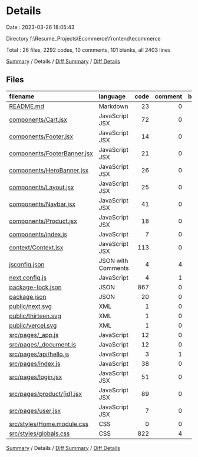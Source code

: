 # Details

Date : 2023-03-26 18:05:43

Directory f:\\Resume_Projects\\Ecommerce\\frontend\\ecommerce

Total : 26 files,  2292 codes, 10 comments, 101 blanks, all 2403 lines

[Summary](results.md) / Details / [Diff Summary](diff.md) / [Diff Details](diff-details.md)

## Files
| filename | language | code | comment | blank | total |
| :--- | :--- | ---: | ---: | ---: | ---: |
| [README.md](/README.md) | Markdown | 23 | 0 | 16 | 39 |
| [components/Cart.jsx](/components/Cart.jsx) | JavaScript JSX | 72 | 0 | 3 | 75 |
| [components/Footer.jsx](/components/Footer.jsx) | JavaScript JSX | 14 | 0 | 1 | 15 |
| [components/FooterBanner.jsx](/components/FooterBanner.jsx) | JavaScript JSX | 21 | 0 | 3 | 24 |
| [components/HeroBanner.jsx](/components/HeroBanner.jsx) | JavaScript JSX | 26 | 0 | 2 | 28 |
| [components/Layout.jsx](/components/Layout.jsx) | JavaScript JSX | 25 | 0 | 1 | 26 |
| [components/Navbar.jsx](/components/Navbar.jsx) | JavaScript JSX | 41 | 0 | 1 | 42 |
| [components/Product.jsx](/components/Product.jsx) | JavaScript JSX | 18 | 0 | 1 | 19 |
| [components/index.js](/components/index.js) | JavaScript | 7 | 0 | 1 | 8 |
| [context/Context.jsx](/context/Context.jsx) | JavaScript JSX | 113 | 0 | 3 | 116 |
| [jsconfig.json](/jsconfig.json) | JSON with Comments | 4 | 4 | 0 | 8 |
| [next.config.js](/next.config.js) | JavaScript | 4 | 1 | 2 | 7 |
| [package-lock.json](/package-lock.json) | JSON | 867 | 0 | 1 | 868 |
| [package.json](/package.json) | JSON | 20 | 0 | 1 | 21 |
| [public/next.svg](/public/next.svg) | XML | 1 | 0 | 0 | 1 |
| [public/thirteen.svg](/public/thirteen.svg) | XML | 1 | 0 | 0 | 1 |
| [public/vercel.svg](/public/vercel.svg) | XML | 1 | 0 | 0 | 1 |
| [src/pages/_app.js](/src/pages/_app.js) | JavaScript | 12 | 0 | 1 | 13 |
| [src/pages/_document.js](/src/pages/_document.js) | JavaScript | 12 | 0 | 2 | 14 |
| [src/pages/api/hello.js](/src/pages/api/hello.js) | JavaScript | 3 | 1 | 2 | 6 |
| [src/pages/index.js](/src/pages/index.js) | JavaScript | 38 | 0 | 5 | 43 |
| [src/pages/login.jsx](/src/pages/login.jsx) | JavaScript JSX | 51 | 0 | 2 | 53 |
| [src/pages/product/[id].jsx](/src/pages/product/%5Bid%5D.jsx) | JavaScript JSX | 89 | 0 | 2 | 91 |
| [src/pages/user.jsx](/src/pages/user.jsx) | JavaScript JSX | 7 | 0 | 2 | 9 |
| [src/styles/Home.module.css](/src/styles/Home.module.css) | CSS | 0 | 0 | 1 | 1 |
| [src/styles/globals.css](/src/styles/globals.css) | CSS | 822 | 4 | 48 | 874 |

[Summary](results.md) / Details / [Diff Summary](diff.md) / [Diff Details](diff-details.md)